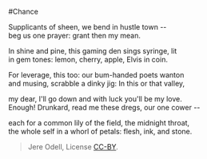#Chance

Supplicants of sheen, we bend in hustle town --  
beg us one prayer: grant then my mean.

In shine and pine, this gaming den sings syringe, lit  
in gem tones: lemon, cherry, apple, Elvis in coin.

For leverage, this too: our bum-handed poets wanton  
and musing, scrabble a dinky jig: In this or that valley,

my dear, I'll go down and with luck you'll be my love.  
Enough! Drunkard, read me these dregs, our one cower --  

each for a common lily of the field, the midnight throat,  
the whole self in a whorl of petals: flesh, ink, and stone.

>Jere Odell, License [CC-BY](https://creativecommons.org/licenses/by/4.0/).